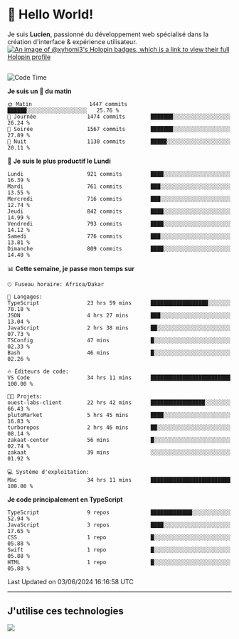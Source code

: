 # 👋 Hello World!

Je suis **Lucien**, passionné du développement web spécialisé dans la création d'interface & expérience utilisateur.
[![An image of @xyhomi3's Holopin badges, which is a link to view their full Holopin profile](https://holopin.me/xyhomi3)](https://holopin.io/@xyhomi3)

##

<!--START_SECTION:waka-->
![Code Time](http://img.shields.io/badge/Code%20Time-1%2C253%20hrs%2057%20mins-blue)

**Je suis un 🐤 du matin** 

```text
🌞 Matin                  1447 commits        ██████░░░░░░░░░░░░░░░░░░░   25.76 % 
🌆 Journée                1474 commits        ███████░░░░░░░░░░░░░░░░░░   26.24 % 
🌃 Soirée                 1567 commits        ███████░░░░░░░░░░░░░░░░░░   27.89 % 
🌙 Nuit                   1130 commits        █████░░░░░░░░░░░░░░░░░░░░   20.11 % 
```
📅 **Je suis le plus productif le Lundi** 

```text
Lundi                    921 commits         ████░░░░░░░░░░░░░░░░░░░░░   16.39 % 
Mardi                    761 commits         ███░░░░░░░░░░░░░░░░░░░░░░   13.55 % 
Mercredi                 716 commits         ███░░░░░░░░░░░░░░░░░░░░░░   12.74 % 
Jeudi                    842 commits         ████░░░░░░░░░░░░░░░░░░░░░   14.99 % 
Vendredi                 793 commits         ████░░░░░░░░░░░░░░░░░░░░░   14.12 % 
Samedi                   776 commits         ███░░░░░░░░░░░░░░░░░░░░░░   13.81 % 
Dimanche                 809 commits         ████░░░░░░░░░░░░░░░░░░░░░   14.40 % 
```


📊 **Cette semaine, je passe mon temps sur** 

```text
🕑︎ Fuseau horaire: Africa/Dakar

💬 Langages: 
TypeScript               23 hrs 59 mins      ██████████████████░░░░░░░   70.18 % 
JSON                     4 hrs 27 mins       ███░░░░░░░░░░░░░░░░░░░░░░   13.04 % 
JavaScript               2 hrs 38 mins       ██░░░░░░░░░░░░░░░░░░░░░░░   07.73 % 
TSConfig                 47 mins             █░░░░░░░░░░░░░░░░░░░░░░░░   02.33 % 
Bash                     46 mins             █░░░░░░░░░░░░░░░░░░░░░░░░   02.26 % 

🔥 Éditeurs de code: 
VS Code                  34 hrs 11 mins      █████████████████████████   100.00 % 

🐱‍💻 Projets: 
ouest-labs-client        22 hrs 42 mins      █████████████████░░░░░░░░   66.43 % 
plutoMarket              5 hrs 45 mins       ████░░░░░░░░░░░░░░░░░░░░░   16.83 % 
turborepos               2 hrs 46 mins       ██░░░░░░░░░░░░░░░░░░░░░░░   08.14 % 
zakaat-center            56 mins             █░░░░░░░░░░░░░░░░░░░░░░░░   02.74 % 
zakaat                   39 mins             ░░░░░░░░░░░░░░░░░░░░░░░░░   01.92 % 

💻 Système d'exploitation: 
Mac                      34 hrs 11 mins      █████████████████████████   100.00 % 
```

**Je code principalement en TypeScript** 

```text
TypeScript               9 repos             █████████████░░░░░░░░░░░░   52.94 % 
JavaScript               3 repos             ████░░░░░░░░░░░░░░░░░░░░░   17.65 % 
CSS                      1 repo              █░░░░░░░░░░░░░░░░░░░░░░░░   05.88 % 
Swift                    1 repo              █░░░░░░░░░░░░░░░░░░░░░░░░   05.88 % 
HTML                     1 repo              █░░░░░░░░░░░░░░░░░░░░░░░░   05.88 % 
```




 Last Updated on 03/06/2024 16:16:58 UTC
<!--END_SECTION:waka-->
---

## J'utilise ces technologies

<p align="left">
  <a href="https://skillicons.dev">
    <img src="https://skillicons.dev/icons?i=ts,js,md,scss,tailwind,react,docker,express,astro,vite,nextjs,vercel,figma,ableton" />
  </a>
</p>

